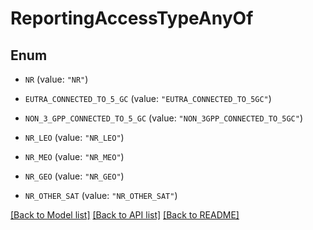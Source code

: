 # ReportingAccessTypeAnyOf

## Enum


* `NR` (value: `"NR"`)

* `EUTRA_CONNECTED_TO_5_GC` (value: `"EUTRA_CONNECTED_TO_5GC"`)

* `NON_3_GPP_CONNECTED_TO_5_GC` (value: `"NON_3GPP_CONNECTED_TO_5GC"`)

* `NR_LEO` (value: `"NR_LEO"`)

* `NR_MEO` (value: `"NR_MEO"`)

* `NR_GEO` (value: `"NR_GEO"`)

* `NR_OTHER_SAT` (value: `"NR_OTHER_SAT"`)


[[Back to Model list]](../README.md#documentation-for-models) [[Back to API list]](../README.md#documentation-for-api-endpoints) [[Back to README]](../README.md)


